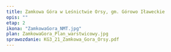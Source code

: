 ```yaml
---
title: Zamkowa Góra w Leśnictwie Orsy, gm. Górowo Iławeckie
opis: ""
etap: 2
ikona: "ZamkowaGora_NMT.jpg"
plan: ZamkowaGora_Plan_warstwicowy.jpg
sprawozdanie: KG3_21_Zamkowa_Gora_Orsy.pdf
---
```

